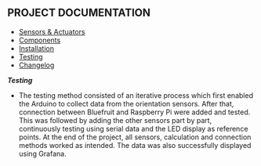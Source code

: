 ## PROJECT DOCUMENTATION

* [Sensors & Actuators](SENSORS_ACTUATORS.md)
* [Components](COMPONENTS.md)
* [Installation](INSTALLATION.md)
* [Testing](TESTING.md)
* [Changelog](changelog.md)

__*Testing*__
* The testing method consisted of an iterative process which first enabled the Arduino to collect data from the orientation sensors. After that, connection between Bluefruit and Raspberry Pi were added and tested. This was followed by adding the other sensors part by part, continuously testing using serial data and the LED display as reference points. At the end of the project, all sensors, calculation and connection methods worked as intended. The data was also successfully displayed using Grafana.

